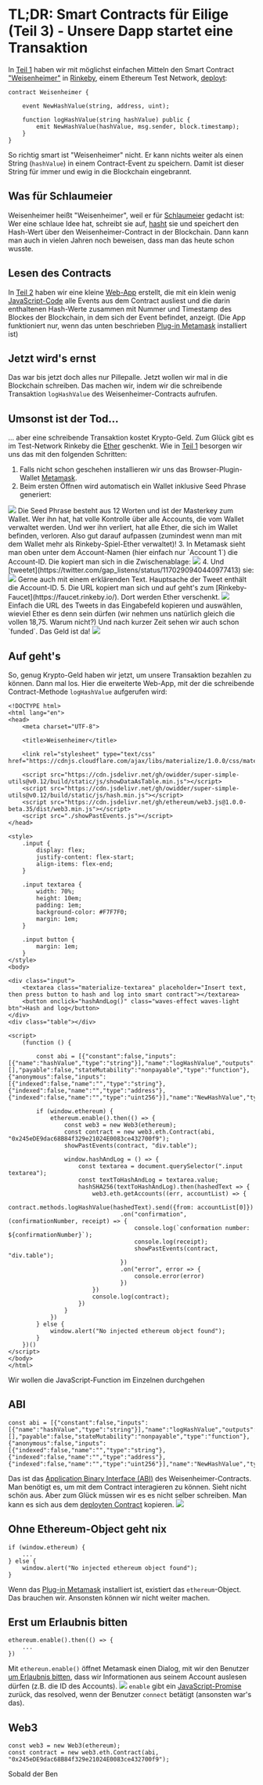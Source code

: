 # TL;DR: Smart Contracts für Eilige (Teil 3) - Unsere Dapp startet eine Transaktion

In [Teil 1](https://www.iteratec.de/tech-blog/artikel/news/tldr-smart-contracts-fuer-eilige-teil-1-1/) haben wir mit möglichst einfachen Mitteln den Smart Contract ["Weisenheimer"](https://github.com/owidder/iteraBlog/blob/master/weisenheimer/contract/Weisenheimer.sol) in [Rinkeby](https://www.rinkeby.io/), einem Ethereum Test Network, [deployt](https://rinkeby.etherscan.io/address/0x245eDE9dac68B84f329e21024E0083ce432700f9#code):

    contract Weisenheimer {

	    event NewHashValue(string, address, uint);

	    function logHashValue(string hashValue) public {    
		    emit NewHashValue(hashValue, msg.sender, block.timestamp);
	    }
    }

So richtig smart ist "Weisenheimer" nicht. Er kann nichts weiter als einen String (`hashValue`) in einem Contract-Event zu speichern. Damit ist dieser String für immer und ewig in die Blockchain eingebrannt.

## Was für Schlaumeier
Weisenheimer heißt "Weisenheimer", weil er für [Schlaumeier](https://dict.leo.org/german-english/weisenheimer) gedacht ist: Wer eine schlaue Idee hat, schreibt sie auf, [hasht](https://emn178.github.io/online-tools/sha256.html) sie und speichert den Hash-Wert über den Weisenheimer-Contract in der Blockchain. Dann kann man auch in vielen Jahren noch beweisen, dass man das heute schon wusste.

## Lesen des Contracts
In [Teil 2](https://www.iteratec.de/tech-blog/artikel/tldr-smart-contracts-fuer-eilige-teil-2-blockchain-tutorial-1/) haben wir eine kleine [Web-App](https://owidder.github.io/weisenheimer/teil2/) erstellt, die mit ein klein wenig [JavaScript-Code](https://github.com/owidder/weisenheimer/blob/master/teil2/index.html) alle Events aus dem Contract ausliest und die darin enthaltenen Hash-Werte zusammen mit Nummer und Timestamp des Blockes der Blockchain, in dem sich der Event befindet, anzeigt.
(Die App funktioniert nur, wenn das unten beschrieben [Plug-in Metamask](https://metamask.io/) installiert ist)

## Jetzt wird's ernst
Das war bis jetzt doch alles nur Pillepalle. Jetzt wollen wir mal in die Blockchain schreiben. Das machen wir, indem wir die schreibende Transaktion `logHashValue` des Weisenheimer-Contracts aufrufen.

## Umsonst ist der Tod...
... aber eine schreibende Transaktion kostet Krypto-Geld. Zum Glück gibt es im Test-Network Rinkeby die [Ether](https://www.coindesk.com/price/ethereum) geschenkt.  Wie in [Teil 1](https://www.iteratec.de/tech-blog/artikel/tldr-smart-contracts-fuer-eilige-teil-1-blockchain-tutorial/) besorgen wir uns das mit den folgenden Schritten:

 1. Falls nicht schon geschehen installieren wir uns das Browser-Plugin-Wallet [Metamask](https://metamask.io/).
 2. Beim ersten Öffnen wird automatisch ein Wallet inklusive Seed Phrase generiert:
<img src="https://cdn.jsdelivr.net/gh/owidder/blog@ib-20190907-01/iterablog/images/metamask-init-seed.png"/>
Die Seed Phrase besteht aus 12 Worten und ist der Masterkey zum Wallet. Wer ihn hat, hat volle Kontrolle über alle Accounts, die vom Wallet verwaltet werden.
Und wer ihn verliert, hat alle Ether, die sich im Wallet befinden, verloren. 
Also gut darauf aufpassen (zumindest wenn man mit dem Wallet mehr als Rinkeby-Spiel-Ether verwaltet)!
3. In Metamask sieht man oben unter dem Account-Namen (hier einfach nur `Account 1`) die Account-ID. Die kopiert man sich in die Zwischenablage:
<img src="https://cdn.jsdelivr.net/gh/owidder/blog@ib-20190907-02/iterablog/images/metamask-account-id.png"/>
4. Und [tweetet](https://twitter.com/gap_listens/status/1170290940440977413) sie:
<img src="https://cdn.jsdelivr.net/gh/owidder/blog@ib-20190907-03/iterablog/images/tweet.png"/>
Gerne auch mit einem erklärenden Text. Hauptsache der Tweet enthält die Account-ID.
5. Die URL kopiert man sich und auf geht's zum [Rinkeby-Faucet](https://faucet.rinkeby.io/). Dort werden Ether verschenkt.
<img src="https://cdn.jsdelivr.net/gh/owidder/blog@ib-20190907-04/iterablog/images/faucet3.png"/>
Einfach die URL des Tweets in das Eingabefeld kopieren und auswählen, wieviel Ether es denn sein dürfen (wir nehmen uns natürlich gleich die vollen 18,75. Warum nicht?)
Und nach kurzer Zeit sehen wir auch schon `funded`. Das Geld ist da!
<img src="https://cdn.jsdelivr.net/gh/owidder/blog@ib-20190907-05/iterablog/images/faucet4.png"/>

## Auf geht's
So, genug Krypto-Geld haben wir jetzt, um unsere Transaktion bezahlen zu können. Dann mal los.
Hier die erweiterte Web-App, mit der die schreibende Contract-Methode `logHashValue` aufgerufen wird:
```
<!DOCTYPE html>  
<html lang="en">  
<head>  
    <meta charset="UTF-8">  
  
    <title>Weisenheimer</title>  
  
    <link rel="stylesheet" type="text/css" href="https://cdnjs.cloudflare.com/ajax/libs/materialize/1.0.0/css/materialize.min.css">  
  
    <script src="https://cdn.jsdelivr.net/gh/owidder/super-simple-utils@v0.12/build/static/js/showDataAsTable.min.js"></script>  
    <script src="https://cdn.jsdelivr.net/gh/owidder/super-simple-utils@v0.12/build/static/js/hash.min.js"></script>  
    <script src="https://cdn.jsdelivr.net/gh/ethereum/web3.js@1.0.0-beta.35/dist/web3.min.js"></script>  
    <script src="./showPastEvents.js"></script>  
</head>  
  
<style>  
    .input {  
        display: flex;  
        justify-content: flex-start;  
        align-items: flex-end;  
    }  
  
    .input textarea {  
        width: 70%;  
        height: 10em;  
        padding: 1em;  
        background-color: #F7F7F0;  
        margin: 1em;  
    }  
  
    .input button {  
        margin: 1em;  
    }  
</style>  
<body>  
  
<div class="input">  
    <textarea class="materialize-textarea" placeholder="Insert text, then press button to hash and log into smart contract"></textarea>  
    <button onclick="hashAndLog()" class="waves-effect waves-light btn">Hash and log</button>  
</div>  
<div class="table"></div>  
  
<script>  
    (function () {  
  
        const abi = [{"constant":false,"inputs":[{"name":"hashValue","type":"string"}],"name":"logHashValue","outputs":[],"payable":false,"stateMutability":"nonpayable","type":"function"},{"anonymous":false,"inputs":[{"indexed":false,"name":"","type":"string"},{"indexed":false,"name":"","type":"address"},{"indexed":false,"name":"","type":"uint256"}],"name":"NewHashValue","type":"event"}];  
  
        if (window.ethereum) {  
            ethereum.enable().then(() => {  
                const web3 = new Web3(ethereum);  
                const contract = new web3.eth.Contract(abi, "0x245eDE9dac68B84f329e21024E0083ce432700f9");  
                showPastEvents(contract, "div.table");  
  
                window.hashAndLog = () => {  
                    const textarea = document.querySelector(".input textarea");  
                    const textToHashAndLog = textarea.value;  
                    hashSHA256(textToHashAndLog).then(hashedText => {  
                        web3.eth.getAccounts((err, accountList) => {  
                            contract.methods.logHashValue(hashedText).send({from: accountList[0]})  
                                .on("confirmation", (confirmationNumber, receipt) => {  
                                    console.log(`conformation number: ${confirmationNumber}`);  
                                    console.log(receipt);  
                                    showPastEvents(contract, "div.table");  
                                })  
                                .on("error", error => {  
                                    console.error(error)  
                                })  
                        })  
                        console.log(contract);  
                    })  
                }  
            })  
        } else {  
            window.alert("No injected ethereum object found");  
        }  
    })()  
</script>  
</body>  
</html>
```

Wir wollen die JavaScript-Function im Einzelnen durchgehen

## ABI
```
const abi = [{"constant":false,"inputs":[{"name":"hashValue","type":"string"}],"name":"logHashValue","outputs":[],"payable":false,"stateMutability":"nonpayable","type":"function"},{"anonymous":false,"inputs":[{"indexed":false,"name":"","type":"string"},{"indexed":false,"name":"","type":"address"},{"indexed":false,"name":"","type":"uint256"}],"name":"NewHashValue","type":"event"}];
```
Das ist das [Application Binary Interface (ABI)](https://ethereum.stackexchange.com/questions/234/what-is-an-abi-and-why-is-it-needed-to-interact-with-contracts) des Weisenheimer-Contracts. Man benötigt es, um mit dem Contract interagieren zu können. Sieht nicht schön aus. Aber zum Glück müssen wir es es nicht selber schreiben. Man kann es sich aus dem [deployten Contract](https://rinkeby.etherscan.io/address/0x245eDE9dac68B84f329e21024E0083ce432700f9#code) kopieren.
<img src="https://cdn.jsdelivr.net/gh/owidder/blog@ib-20190907-06/iterablog/images/abi.png"/>

## Ohne Ethereum-Object geht nix
```
if (window.ethereum) {  
	...
} else {  
    window.alert("No injected ethereum object found");  
}
```
Wenn das [Plug-in Metamask](https://metamask.io/) installiert ist, existiert das `ethereum`-Object. Das brauchen wir. Ansonsten können wir nicht weiter machen.

## Erst um Erlaubnis bitten
```
ethereum.enable().then(() => {  
	...
})
```

Mit `ethereun.enable()` öffnet Metamask einen Dialog, mit wir den Benutzer [um Erlaubnis bitten](https://medium.com/metamask/https-medium-com-metamask-breaking-change-injecting-web3-7722797916a8), dass wir Informationen aus seinem Account auslesen dürfen (z.B. die ID des Accounts).
<img src="https://cdn.jsdelivr.net/gh/owidder/blog@ib-20190907-07/iterablog/images/connect.png"/>
`enable` gibt ein [JavaScript-Promise](https://developers.google.com/web/fundamentals/primers/promises) zurück, das resolved, wenn der Benutzer `connect` betätigt (ansonsten war's das).

## Web3
```
const web3 = new Web3(ethereum);  
const contract = new web3.eth.Contract(abi, "0x245eDE9dac68B84f329e21024E0083ce432700f9");
```

Sobald der Ben
<!--stackedit_data:
eyJoaXN0b3J5IjpbMTkwNzg4MTY2MSw2NTU3Nzg0NzksMzcwOD
E2MTcyLDE2NTM4MjMwODEsODU0NDYxMTg5LDEzNTcwNTIyODYs
LTYzMjkyNDY2OSw2NDYxNjIxMTgsLTgzNjcyNjk5Miw2NzcxMj
U3NDIsMjEwMjc2OTQ5NSwtMTc2MzM1OTMwMCwtMTA1ODA1ODMz
MSw5NTMwNzU1MDMsNzQ0NTk5MTksLTQ4NjUxNTk5NCw2MjIyOT
AxOTYsLTE1MjY0MTk2NzUsLTEzMjYxNTcwNjgsMTA2ODAzNDgy
XX0=
-->